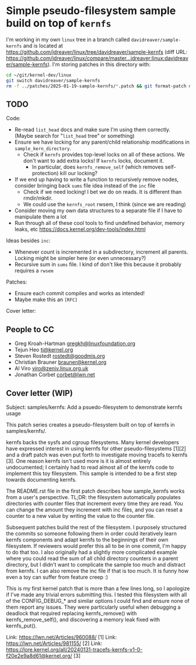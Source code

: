 # Simple pseudo-filesystem sample build on top of `kernfs`

I'm working in my own `linux` tree in a branch called `davidreaver/sample-kernfs` and is located at <https://github.com/jdreaver/linux/tree/davidreaver/sample-kernfs> (diff URL: <https://github.com/jdreaver/linux/compare/master...jdreaver:linux:davidreaver/sample-kernfs>). I'm storing patches in this directory with:

```sh
cd ~/git/kernel-dev/linux
git switch davidreaver/sample-kernfs
rm -f ../patches/2025-01-19-sample-kernfs/*.patch && git format-patch master...HEAD --base=origin/master -o ../patches/2025-01-19-sample-kernfs/ --cover-letter
```

## TODO

Code:

- Re-read `list_head` docs and make sure I'm using them correctly. (Maybe search for "`list_head` tree" or something)
- Ensure we have locking for any parent/child relationship modifications in `sample_kern_directory`.
  - Check if `kernfs` provides top-level locks on all of these actions. We don't want to add extra locks! If `kernfs` locks, document it.
    - In particular, does `kernfs_remove_self` (which removes self-protection) kill our locking?
- If we end up having to write a function to recursively remove nodes, consider bringing back `sums` file idea instead of the `inc` file
  - Check if we need locking! I bet we do on reads. It is different than rmdir/mkdir.
  - We could use the `kernfs_root` rwsem, I think (since we are reading)
- Consider moving my own data structures to a separate file if I have to manipulate them a lot
- Run through all of these cool tools to find undefined behavior, memory leaks, etc <https://docs.kernel.org/dev-tools/index.html>

Ideas besides `inc`:

- Whenever count is incremented in a subdirectory, increment all parents. Locking might be simpler here (or even unnecessary?)
- Recursive sum in `sums` file. I kind of don't like this because it probably requires a `rwsem`

Patches:

- Ensure each commit compiles and works as intended!
- Maybe make this an `[RFC]`

Cover letter:

## People to CC

- Greg Kroah-Hartman <gregkh@linuxfoundation.org>
- Tejun Heo <tj@kernel.org>
- Steven Rostedt <rostedt@goodmis.org>
- Christian Brauner <brauner@kernel.org>
- Al Viro <viro@zeniv.linux.org.uk>
- Jonathan Corbet <corbet@lwn.net>

## Cover letter (WIP)

Subject: samples/kernfs: Add a psuedo-filesystem to demonstrate kernfs usage

This patch series creates a pseudo-filesystem built on top of kernfs in
samples/kernfs/.

kernfs backs the sysfs and cgroup filesystems. Many kernel developers have
expressed interest in using kernfs for other pseudo-filesystems [1][2] and a
draft patch was even put forth to investigate moving tracefs to kernfs [3]. One
reason kernfs isn't used more is it is almost entirely undocumented; I certainly
had to read almost all of the kernfs code to implement this toy filesystem. This
sample is intended to be a first step towards documenting kernfs.

The README.rst file in the first patch describes how sample_kernfs works from a
user's perspective. TL;DR: the filesystem automatically populates directories
with counter files that increment every time they are read. You can change the
amount they increment with inc files, and you can reset a counter to a new value
by writing the value to the counter file.

Subsequent patches build the rest of the filesystem. I purposely structured the
commits so someone following them in order could iteratively learn kernfs
components and adapt kernfs to the beginnings of their own filesystem. If
reviewers would prefer this all to be in one commit, I'm happy to do that too. I
also originally had a slightly more complicated example where you could read the
sum of all child directory counters in a parent directory, but I didn't want to
complicate the sample too much and distract from kernfs. I can also remove the
inc file if that is too much. It is funny how even a toy can suffer from feature
creep :)

This is my first kernel patch that is more than a few lines long, so I apologize
if I've made any trivial errors submitting this. I tested this filesystem with
all of the CONFIG_DEBUG_* and similar options I could find and ensure none of
them report any issues. They were particularly useful when debugging a deadlock
that required replacing kernfs_remove() with kernfs_remove_self(), and
discovering a memory leak fixed with kernfs_put().

Link: https://lwn.net/Articles/960088/ [1]
Link: https://lwn.net/Articles/981155/ [2]
Link: https://lore.kernel.org/all/20240131-tracefs-kernfs-v1-0-f20e2e9a8d61@kernel.org/ [3]
